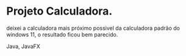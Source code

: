 # Projeto Calculadora.
deixei a calculadora mais próximo possivel da calculadora padrão do windows 11, o resultado ficou bem parecido.



Java, JavaFX
